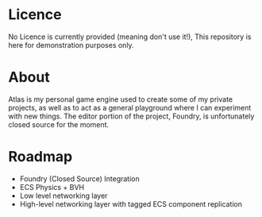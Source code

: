 # Licence

No Licence is currently provided (meaning don't use it!), This repository is here for demonstration purposes only.

# About

Atlas is my personal game engine used to create some of my private projects, as well as to act as a general playground where I can experiment with new things.
The editor portion of the project, Foundry, is unfortunately closed source for the moment.

# Roadmap

- Foundry (Closed Source) Integration
- ECS Physics + BVH
- Low level networking layer
- High-level networking layer with tagged ECS component replication 
